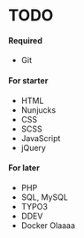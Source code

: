 # TODO

#### Required

- Git 

#### For starter

- HTML 
- Nunjucks
- CSS
- SCSS
- JavaScript
- jQuery

#### For later
- PHP
- SQL, MySQL
- TYPO3
- DDEV
- Docker
 Olaaaa
 